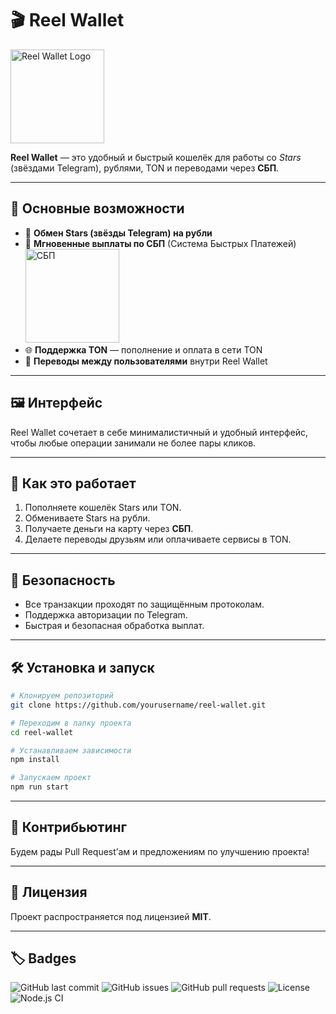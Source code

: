 # 🎬 Reel Wallet  

<img src="https://i.imgur.com/H643dyI.jpeg" alt="Reel Wallet Logo" width="150"/>  

**Reel Wallet** — это удобный и быстрый кошелёк для работы со *Stars* (звёздами Telegram), рублями, TON и переводами через **СБП**.  

---

## 🚀 Основные возможности  

- 🔄 **Обмен Stars (звёзды Telegram) на рубли**  
- 💸 **Мгновенные выплаты по СБП** (Система Быстрых Платежей)  
  <img src="https://upload.wikimedia.org/wikipedia/ru/c/c7/%D0%A1%D0%91%D0%9F_%D0%BB%D0%BE%D0%B3%D0%BE%D1%82%D0%B8%D0%BF.svg" alt="СБП" width="150"/>  
- 🌐 **Поддержка TON** — пополнение и оплата в сети TON  
- 👥 **Переводы между пользователями** внутри Reel Wallet  

---

## 🖼️ Интерфейс  

Reel Wallet сочетает в себе минималистичный и удобный интерфейс, чтобы любые операции занимали не более пары кликов.  

---

## 📲 Как это работает  

1. Пополняете кошелёк Stars или TON.  
2. Обмениваете Stars на рубли.  
3. Получаете деньги на карту через **СБП**.  
4. Делаете переводы друзьям или оплачиваете сервисы в TON.  

---

## 🔐 Безопасность  

- Все транзакции проходят по защищённым протоколам.  
- Поддержка авторизации по Telegram.  
- Быстрая и безопасная обработка выплат.  

---

## 🛠️ Установка и запуск  

```bash
# Клонируем репозиторий
git clone https://github.com/yourusername/reel-wallet.git

# Переходим в папку проекта
cd reel-wallet

# Устанавливаем зависимости
npm install

# Запускаем проект
npm run start
```

---

## 🤝 Контрибьютинг  

Будем рады Pull Request’ам и предложениям по улучшению проекта!  

---

## 📄 Лицензия  

Проект распространяется под лицензией **MIT**.  

---

## 🏷️ Badges  

![GitHub last commit](https://img.shields.io/github/last-commit/yourusername/reel-wallet)
![GitHub issues](https://img.shields.io/github/issues/yourusername/reel-wallet)
![GitHub pull requests](https://img.shields.io/github/issues-pr/yourusername/reel-wallet)
![License](https://img.shields.io/github/license/yourusername/reel-wallet)
![Node.js CI](https://github.com/yourusername/reel-wallet/actions/workflows/node.js.yml/badge.svg)
